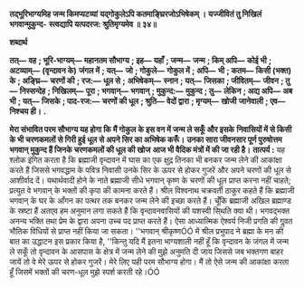 **तद्भूरिभाग्यमिह जन्म किमप्यटव्यां** **यद्गोकुलेऽपि कतमाङ्घ्रिरजोऽभिषेकम् ।** **यज्जीवितं तु निखिलं भगवान्मुकुन्द-** **स्त्वद्यापि यत्पदरज: श्रुतिमृग्यमेव ॥ ३४॥** 

**शब्दार्थ** 

**तत्—** **वह** **; भूरि-भाग्यम्—** **महानतम सौभाग्य** **; इह—** **यहाँ** **; जन्म—** **जन्म** **; किम् अपि—** **कोई भी** **; अटव्याम्—** **(वृन्दावन के)** **जंगल में** **; यत्—** **जो** **; गोकुले—** **गोकुल में** **; अपि—** **भी** **; कतम—** **किसी (भक्त) के** **; अङ्घ्रि—** **चरणों की** **; रज:—** **धूल से** **;** **अभिषेकम्—** **स्नान** **; यत्—** **जिसका** **; जीवितम्—** **जीवन** **; तु—** **निस्सन्देह** **; निखिलम्—** **पूरा** **; भगवान्—** **भगवान्** **; मुकुन्द:—** **मुकुन्द** **; तु—** **लेकिन** **; अद्य अपि—** **अब भी** **; यत्—** **जिसके** **; पाद-रज:—** **चरणों की धूल** **; श्रुति—** **वेदों द्वारा** **; मृग्यम्—** **खोजी** **जानेवाली** **; एव—** **निश्चय ही।** **.** 

**मेरा संभावित परम सौभाग्य यह होगा कि मैं गोकुल के इस वन में जन्म ले सकूँ और इसके** **निवासियों में से किसी के भी चरणकमलों से गिरी हुई धूल से अपने सिर का अभिषेक करूँ।** **उनका सारा जीवनसार पूर्ण पुरुषोत्तम भगवान् मुकुन्द हैं जिनके चरणकमलों की धूल की खोज** **आज भी वैदिक मंत्रों में की जा रही है।** **तात्पर्य :** यह श्लोक इंगित करता है कि ब्रह्माजी वृन्दावन में घास का एक क्षुद्र तिनका भी बनकर जन्म लेने की आकांक्षा करते हैं जिससे भगवद्धाम के पवित्र निवासी उनके सिर के ऊपर से होकर गुजरें और अपने चरणों की धूल से आशीर्वाद दें। यथार्थवादी होने के नाते ब्रह्माजी सीधे भगवान् कृष्ण के चरणों की धूल प्राप्त करना नहीं चाहते; प्रत्युत वे भगवान् के भक्तों की कृपा की कामना करते हैं। श्रील विश्वनाथ चक्रवर्ती ठाकुर कहते हैं कि ब्रह्माजी भगवान् के घर के आँगन का पत्थर तक बनकर जन्म लेने की इच्छा करते हैं। चूँकि ब्रह्माजी अखिल ब्रह्माण्ड के स्रष्टा हैं अतएव हम अनुमान लगा सकते हैं कि वृन्दावनवासियों की यशस्वी सि्थति क्या थी। भगवद्भक्त अनन्य भक्ति तथा प्रेम के द्वारा अपना उच्च पद प्राप्त करते हैं। ऐसा आध्यात्मिक ऐश्वर्य निजी प्रगति की गॢवत भौतिक विधियों से प्राप्त नहीं किया जा सकता। ''भगवान् श्रीकृष्णÓÓ में श्रील प्रभुपाद ने ब्रह्मा के मन की बात का उद्धाटन इस प्रकार किया है, ''किन्तु यदि मैं इतना भाग्यशाली नहीं हूँ कि वृन्दावन के जंगल में जन्म ले सकूँ तो वृन्दावन के आसपास के क्षेत्र में जन्म लेने की मुझे अनुमति दी जाय जिससे जब भक्तगण बाहर जायें तो वे मेरे ऊपर से होकर गुजरें। मेरे लिए यही परम सौभाग्य होगा। मैं तो ऐसे जन्म की आकांक्षा करता हूँ जिसमें भक्तों की चरण-धूल मुझे स्पर्श करती रहे।ÓÓ  